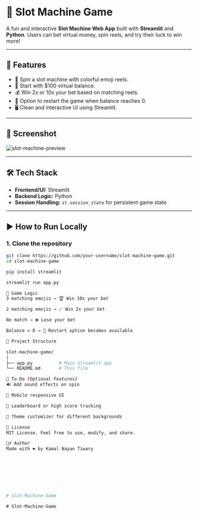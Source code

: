 # 🎰 Slot Machine Game

A fun and interactive **Slot Machine Web App** built with **Streamlit** and **Python**. Users can bet virtual money, spin reels, and try their luck to win more!

---

## 🚀 Features

- 🎲 Spin a slot machine with colorful emoji reels.
- 💸 Start with $100 virtual balance.
- 💰 Win 2x or 10x your bet based on matching reels.
- 🔁 Option to restart the game when balance reaches 0.
- 🖥️ Clean and interactive UI using Streamlit.

---

## 📸 Screenshot

![slot-machine-preview](https://i.imgur.com/1u8a2jb.png) <!-- Replace with your own image if hosted -->

---

## 🛠️ Tech Stack

- **Frontend/UI:** Streamlit
- **Backend Logic:** Python
- **Session Handling:** `st.session_state` for persistent game state

---

## ▶️ How to Run Locally

### 1. Clone the repository

```bash
git clone https://github.com/your-username/slot-machine-game.git
cd slot-machine-game

pip install streamlit

streamlit run app.py

🧠 Game Logic
3 matching emojis → 🏆 Win 10x your bet

2 matching emojis → ✅ Win 2x your bet

No match → ❌ Lose your bet

Balance = 0 → 🔄 Restart option becomes available

📂 Project Structure

slot-machine-game/
│
├── app.py          # Main Streamlit app
└── README.md       # This file

📌 To-Do (Optional Features)
🔊 Add sound effects on spin

📱 Mobile responsive UI

🏅 Leaderboard or high score tracking

🎨 Theme customizer for different backgrounds

📄 License
MIT License. Feel free to use, modify, and share.

🙋‍♂️ Author
Made with ❤️ by Kamal Nayan Tiwary








#   S l o t - M a c h i n e - G a m e  
 #   S l o t - M a c h i n e - G a m e  
 